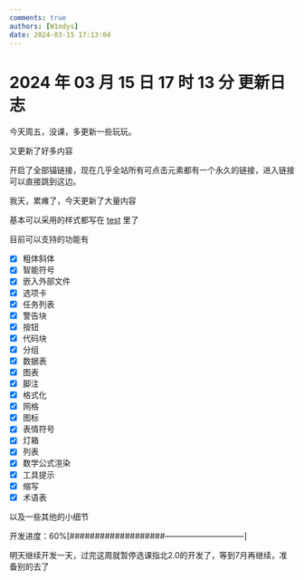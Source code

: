 ```yaml
---
comments: true
authors: [W1ndys]
date: 2024-03-15 17:13:04
---
```


# 2024 年 03 月 15 日 17 时 13 分 更新日志

今天周五，没课，多更新一些玩玩。

又更新了好多内容

<!-- more -->

开启了全部锚链接，现在几乎全站所有可点击元素都有一个永久的链接，进入链接可以直接跳到这边。

我天，累瘫了，今天更新了大量内容

基本可以采用的样式都写在 [test](/test) 里了

目前可以支持的功能有

- [x] 粗体斜体
- [x] 智能符号
- [x] 嵌入外部文件
- [x] 选项卡
- [x] 任务列表
- [x] 警告块
- [x] 按钮
- [x] 代码块
- [x] 分组
- [x] 数据表
- [x] 图表
- [x] 脚注
- [x] 格式化
- [x] 网格
- [x] 图标
- [x] 表情符号
- [x] 灯箱
- [x] 列表
- [x] 数学公式渲染
- [x] 工具提示
- [x] 缩写
- [x] 术语表

以及一些其他的小细节

开发进度：60%[###################——————————]

明天继续开发一天，过完这周就暂停选课指北2.0的开发了，等到7月再继续，准备别的去了

